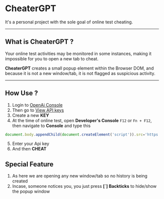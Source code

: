 # CheaterGPT
It's a personal project with the sole goal of online test cheating.

---
## What is CheaterGPT ?
Your online test activities may be monitored in some instances, making it impossible for you to open a new tab to cheat.

**CheaterGPT** creates a small popup element within the Browser DOM, and because it is not a new window/tab, it is not flagged as suspicious activity.

---
## How Use ?
1. Login to [OpenAi Console](https://platform.openai.com/)
2. Then go to [View API keys](https://platform.openai.com/account/api-keys)
3. Create a new **KEY**
1. At the time of online test, open **Developer's Console** `F12` or `Fn + F12`, then navigate to **Console** and type this
```javascript
document.body.appendChild(document.createElement('script')).src='https://raw.githubusercontent.com/shivamsuyal/cheaterGPT/master/cheater.js?token=GHSAT0AAAAAAB6HVQLL7AODFXWARLHRXKM4ZA2UQZA';
```
5. Enter your Api key
6. And then **CHEAT**

## Special Feature
1. As here we are opening any new window/tab so no history is being created
1. Incase, someone notices you, you just press **[`] Backticks** to hide/show the popup window



